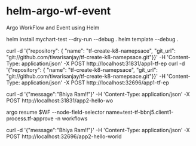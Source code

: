 # helm-argo-wf-event
Argo WorkFlow and Event using Helm 

helm install mychart-test --dry-run --debug .
helm template --debug .

curl -d '{"repository": { "name": "tf-create-k8-namepsace", "git_url": "git://github.com/tiwarisanjay/tf-create-k8-namepsace.git"}}' -H 'Content-Type: application/json' -X POST http://localhost:31831/app1-tf-ep 
curl -d '{"repository": { "name": "tf-create-k8-namepsace", "git_url": "git://github.com/tiwarisanjay/tf-create-k8-namepsace.git"}}' -H 'Content-Type: application/json' -X POST http://localhost:32696/app1-tf-ep

curl -d '{"message":"Bhiya Ram!!"}' -H 'Content-Type: application/json' -X POST http://localhost:31831/app2-hello-wo

argo resume $WF --node-field-selector name=test-tf-bbnj5.client1-process.tf-approve  -n workflows

curl -d '{"message":"Bhiya Ram!!"}' -H 'Content-Type: application/json' -X POST http://localhost:32696/app2-hello-world